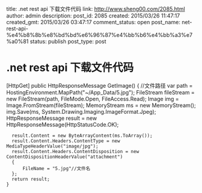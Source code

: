 title: .net rest api 下载文件代码
link: http://www.sheng00.com/2085.html
author: admin
description: 
post_id: 2085
created: 2015/03/26 11:47:17
created_gmt: 2015/03/26 03:47:17
comment_status: open
post_name: net-rest-api-%e4%b8%8b%e8%bd%bd%e6%96%87%e4%bb%b6%e4%bb%a3%e7%a0%81
status: publish
post_type: post

# .net rest api 下载文件代码

[HttpGet]
    public HttpResponseMessage GetImage()
    {
      //文件路径
      var path = HostingEnvironment.MapPath("~/App_Data/5.jpg");
      FileStream fileStream = new FileStream(path, FileMode.Open, FileAccess.Read);
      Image img = Image.FromStream(fileStream);
      MemoryStream ms = new MemoryStream();
      img.Save(ms, System.Drawing.Imaging.ImageFormat.Jpeg);
      HttpResponseMessage result = new HttpResponseMessage(HttpStatusCode.OK);
    
      result.Content = new ByteArrayContent(ms.ToArray());
      result.Content.Headers.ContentType = new MediaTypeHeaderValue("image/jpg");
      result.Content.Headers.ContentDisposition = new ContentDispositionHeaderValue("attachment")
      {
          FileName = "5.jpg"//文件名
      };
      return result;
    }